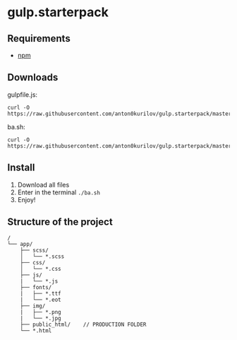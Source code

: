 # gulp.starterpack
## Requirements
* [npm](https://github.com/npm/cli)
## Downloads
gulpfile.js: 
```
curl -O https://raw.githubusercontent.com/anton0kurilov/gulp.starterpack/master/gulpfile.js
```
ba.sh:
```
curl -O https://raw.githubusercontent.com/anton0kurilov/gulp.starterpack/master/ba.sh
```
## Install
1. Download all files
2. Enter in the terminal ```./ba.sh```
3. Enjoy!
## Structure of the project
```
/
└── app/
    ├── scss/
    │   └── *.scss
    ├── css/
    │   └── *.css
    ├── js/
    |   └── *.js
    ├── fonts/
    |   ├── *.ttf
    |   └── *.eot
    ├── img/
    |   ├── *.png 
    |   └── *.jpg
    ├── public_html/    // PRODUCTION FOLDER
    └── *.html
```